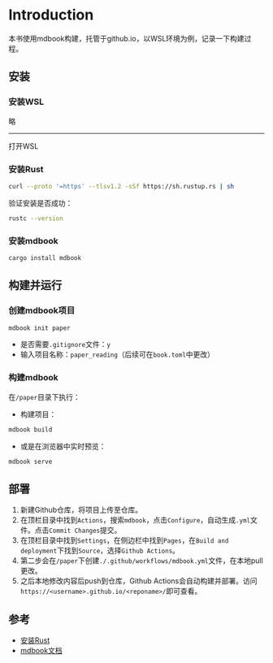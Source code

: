 # Introduction

本书使用mdbook构建，托管于github.io，以WSL环境为例，记录一下构建过程。

## 安装

### 安装WSL

略

---

打开WSL

### 安装Rust

```bash
curl --proto '=https' --tlsv1.2 -sSf https://sh.rustup.rs | sh
```
验证安装是否成功：
```bash
rustc --version
```

### 安装mdbook

```bash
cargo install mdbook
```

## 构建并运行

### 创建mdbook项目

```bash
mdbook init paper
```
- 是否需要`.gitignore`文件：`y`
- 输入项目名称：`paper_reading`（后续可在`book.toml`中更改）

### 构建mdbook
在`/paper`目录下执行：
- 构建项目：
```bash
mdbook build
```
- 或是在浏览器中实时预览：
```bash
mdbook serve
```

## 部署
1. 新建Github仓库，将项目上传至仓库。
2. 在顶栏目录中找到`Actions`，搜索`mdbook`，点击`Configure`，自动生成`.yml`文件。点击`Commit Changes`提交。
3. 在顶栏目录中找到`Settings`，在侧边栏中找到`Pages`，在`Build and deployment`下找到`Source`，选择`Github Actions`。
4. 第二步会在`/paper`下创建`./.github/workflows/mdbook.yml`文件，在本地pull更改。
5. 之后本地修改内容后push到仓库，Github Actions会自动构建并部署。访问`https://<username>.github.io/<reponame>/`即可查看。

## 参考
- [安装Rust](https://www.rust-lang.org/tools/install)
- [mdbook文档](https://rust-lang.github.io/mdBook/)